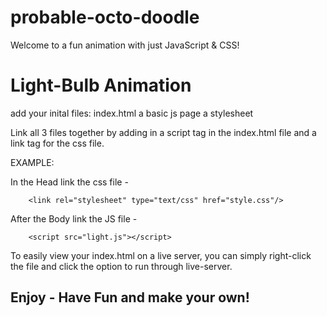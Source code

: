 # probable-octo-doodle

Welcome to a fun animation with just JavaScript & CSS!

# Light-Bulb Animation 

add your inital files:
    index.html
    a basic js page
    a stylesheet

Link all 3 files together by adding in a script tag in the index.html file and a link tag for the css file.

EXAMPLE: 

In the Head link the css file - 

        <link rel="stylesheet" type="text/css" href="style.css"/>

After the Body link the JS file - 

        <script src="light.js"></script>

To easily view your index.html on a live server, you can simply right-click the file and click the option to run through live-server. 

## Enjoy - Have Fun and make your own!

